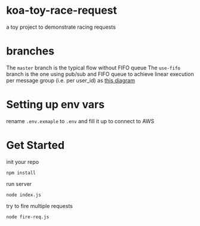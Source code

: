 # koa-toy-race-request

a toy project to demonstrate racing requests

# branches

The `master` branch is the typical flow without FIFO queue
The `use-fifo` branch is the one using pub/sub and FIFO queue to achieve linear execution per message group (i.e. per user_id) as [this diagram](https://www.draw.io/?lightbox=1&highlight=0000ff&edit=_blank&layers=1&nav=1&title=solve-race-with-fifo#R7Vpbd9o4EP41PCZH8t2P5J6e7oZd0rPp0x6BFXBjLCqLAPn1lWwZ25IBN1xM05JzgjWWZPn7ZkYzIzrm5WRxS9F0%2FBcJcNQxQLDomFcdw4DAN%2FiXkCwzie3YmWBEw0B2KgT98A3nI6V0FgY4qXRkhEQsnFaFQxLHeMgqMkQpmVe7PZOo%2BtQpGmFN0B%2BiSJf%2BFwZsnK%2BOf4o7dzgcjZl2a4Ly%2FlKQjFFA5iWRed0xLykhLLuaLC5xJPDLofnU7zpvD71gcHtPHr%2Fgt7tv8d1ZNtnNzwxZvQXFMdvv1JLfhC1zyHDAEZRNQtmYjEiMoutCekHJLA6wmBXwVtHnMyFTLoRc%2BA0ztpTqgGaMcNGYTSJ5N3umeJDC0pb3k%2F0SMqNDvKGfJTUN0RHeNF%2BJRW4BmEwwo0s%2BkOIIsfC1ujokVXG06ldgzS8k3D8BvZnN%2B4qimXzSv%2Fg7F3Q7xqVY%2FRjH%2FCuTXWg0MbxgVVQpTsI3NEg7CGKmJIxZumj7omNfcQmKwlHMBUMOM6Zc8IopC7m1dOWNSRgEKcURGuDoAg1fRinZlyQiNH2u%2BZx%2BViSKGfCiU2PLciWF%2BWyl16hnQ85%2BBs5t4LrZXI0ZktP1BBaluZxshPRqDqhOQJ6fE644KsGrNb2fc0vjXCO2sC5B6nwcMtyfolTf59xJ11lSDQnNbGkt2BCYoAIRzFmcl9yoJWXjkgM1AFjPxk72YrfhqjiIdPkkx6eNr6JxbufNq0X55tVStg7t4pyGLg5abbo4R1P33kP%2FsSN06SaZDdILCwqNAb3P3b%2F%2F7%2B7HzXEWk4xQWPJ6EX5mNT6PCU24SLiJhfHoMVULbqYHNC3TrFiWYddYll1rWQdiyf2IMYDX1ECcHQ0kHdqlFC1LHaRSrt2ALLfqXg1fid229Dc9oNCerWCvm5X3x3q3W6%2FXtvX6GktfEhHccTbAAMX873egBSq0AFujxT8mK3kCXKKl27vnglvE8BwtN4R9oL2wz1KiPsOs0W6jBkf%2FYDhCDcdVlvThtdq0XYUOXauP6mugsYaNPeWnvxYbfttsmG0EbngRsqfSdSkf4q0iHRKNPBtaZVE8iQfQqqZSqzRrTSqVtnqYhhw1sbEdJb%2BCTWtIreZXUK8nvHg87AQxCTD%2FAgBqKnIS9QXHVsoLsOFGo5Zq9gdlO%2BUFaUyFAX0t3dliTKUqxGpUiyUJ2LQmsavJvCvjckFV42ywOeOCcPOAw6RcUK%2BYKAZ9ogVDx1IS1LqqxnEN2m0cOZ4EghAoEEKnIYSHCzD0CsC6cO9EIfQbQph7%2F%2F1DqKfnN%2Fc3D1zyzwxzyccPmyGwvQopvqlx4h1Tqw3dhR71IOHcPaltO8d5%2B2npGp4Pu297SqSYlygOug0b%2Btkst5RwmFXVMh%2F4tB%2FbPfEjWWOjbfN0zjSViuiZIWOYXc9oYfWQ9kz10Yc7pc3hKdE%2FpWSIkyR9re8znLDT3AF9JWi16o5tjxqG5S9WPkUQZwc3ffH%2FFDF0nSqGPPRvG0M9K9C3sDjoih9M8VZMYuEwApSMV1juL%2BcEwKvWbwCPtH%2FlCs66fW1LWS%2BX7ejmVpWPPM30FC3KXlSO2pCwuoaSgUFlogwIbaK9OU0939qLkrplLQVNtdQ4qRircWmkXV1UVQi%2BWxdtqLhQZS2H1kU9cU1mg2RIw4GooqSx3Es5mPs9fl%2Fnbtz3eDCX%2B8w85DJ3U6sjRGp6er2Z6D0dG5420VviG5MT7bqm7xkA%2Br5XNVXo%2BeeebVrAtUXuZR6Hbd4sfkeddS9%2BkG5e%2FwA%3D)

# Setting up env vars
rename `.env.exmaple` to `.env` and fill it up to connect to AWS

# Get Started

init your repo

```
npm install
```

run server

```
node index.js
```

try to fire multiple requests

```
node fire-req.js
```
